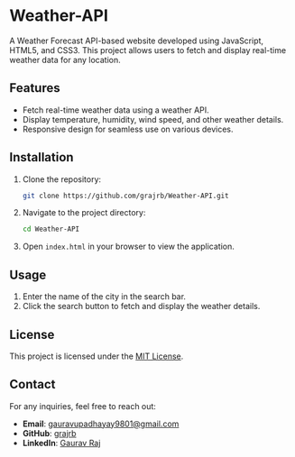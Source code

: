 # Weather-API

A Weather Forecast API-based website developed using JavaScript, HTML5, and CSS3. This project allows users to fetch and display real-time weather data for any location.

## Features

- Fetch real-time weather data using a weather API.
- Display temperature, humidity, wind speed, and other weather details.
- Responsive design for seamless use on various devices.

## Installation

1. Clone the repository:
   ```bash
   git clone https://github.com/grajrb/Weather-API.git
   ```
2. Navigate to the project directory:
   ```bash
   cd Weather-API
   ```
3. Open `index.html` in your browser to view the application.

## Usage

1. Enter the name of the city in the search bar.
2. Click the search button to fetch and display the weather details.

## License

This project is licensed under the [MIT License](./LICENSE).

## Contact

For any inquiries, feel free to reach out:

- **Email**: gauravupadhayay9801@gmail.com
- **GitHub**: [grajrb](https://github.com/grajrb)
- **LinkedIn**: [Gaurav Raj](https://www.linkedin.com/in/gaurav-raj-095a8a129/)
